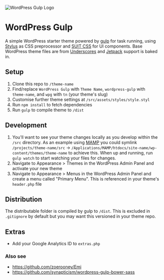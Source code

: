 ![WordPress Gulp Logo](http://i.imgur.com/9427wJ3.png)

WordPress Gulp
==============

A simple WordPress starter theme powered by [gulp](http://gulpjs.com/) for task running, using [Stylus](http://learnboost.github.io/stylus//) as CSS preprocessor and [SUIT CSS](http://suitcss.github.io/) for UI components. Base WordPress theme files are from [Underscores](http://underscores.me/) and [Jetpack](http://jetpack.me/) support is baked in.

## Setup
1. Clone this repo to `/theme-name`
2. Find/replace `WordPress Gulp` with `Theme Name`, `wordpress-gulp` with `theme-name`, and `wpg` with `tn` (your theme's slug)
3. Customise further theme settings at `/src/assets/styles/style.styl`
4. Run `npm install` to fetch dependencies
5. Run `gulp` to compile theme to `/dist`

## Development
1. You'll want to see your theme changes locally as you develop within the `/src` directory. As an example using [MAMP](http://www.mamp.info/) you could symlink `/projects/theme-name/src` -> `/Applications/MAMP/htdocs/site-name/wp-content/themes/theme-name` to achieve this. When up and running, run `gulp watch` to start watching your files for changes.
2. Navigate to Appearance > Themes in the WordPress Admin Panel and activate your new theme
3. Navigate to Appearance > Menus in the WordPress Admin Panel and create a menu called "Primary Menu". This is referenced in your theme's `header.php` file

## Distribution
The distributable folder is compiled by gulp to `/dist`. This is excluded in `.gitignore` by default but you may want this versioned in your theme repo.
 
## Extras
- Add your Google Analytics ID to `extras.php`

### Also see
- https://github.com/zoerooney/Emi
- https://github.com/synapticism/wordpress-gulp-bower-sass
